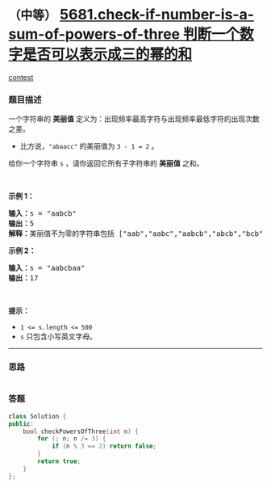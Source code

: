 # `（中等）` [5681.check-if-number-is-a-sum-of-powers-of-three 判断一个数字是否可以表示成三的幂的和](https://leetcode-cn.com/problems/check-if-number-is-a-sum-of-powers-of-three/)

[contest](https://leetcode-cn.com/contest/biweekly-contest-47/problems/check-if-number-is-a-sum-of-powers-of-three/)

### 题目描述
<div class="notranslate"><p>一个字符串的 <strong>美丽值</strong>&nbsp;定义为：出现频率最高字符与出现频率最低字符的出现次数之差。</p>

<ul>
	<li>比方说，<code>"abaacc"</code>&nbsp;的美丽值为&nbsp;<code>3 - 1 = 2</code>&nbsp;。</li>
</ul>

<p>给你一个字符串&nbsp;<code>s</code>&nbsp;，请你返回它所有子字符串的&nbsp;<strong>美丽值</strong>&nbsp;之和。</p>

<p>&nbsp;</p>

<p><strong>示例 1：</strong></p>

<pre><b>输入：</b>s = "aabcb"
<b>输出：</b>5
<strong>解释：</strong>美丽值不为零的字符串包括 ["aab","aabc","aabcb","abcb","bcb"] ，每一个字符串的美丽值都为 1 。</pre>

<p><strong>示例 2：</strong></p>

<pre><b>输入：</b>s = "aabcbaa"
<b>输出：</b>17
</pre>

<p>&nbsp;</p>

<p><strong>提示：</strong></p>

<ul>
	<li><code>1 &lt;= s.length &lt;=<sup> </sup>500</code></li>
	<li><code>s</code>&nbsp;只包含小写英文字母。</li>
</ul>
</div>

---
### 思路
```
```



### 答题
``` C++
class Solution {
public:
    bool checkPowersOfThree(int n) {
        for (; n; n /= 3) {
            if (n % 3 == 2) return false;
        }
        return true;
    }
};
```




